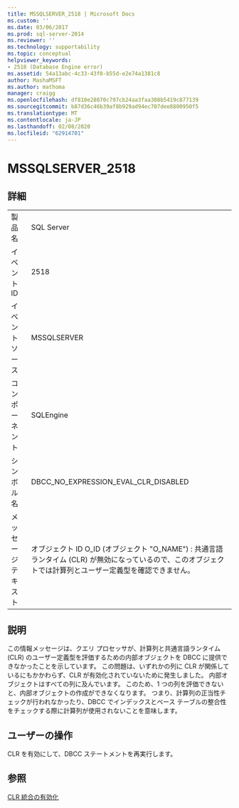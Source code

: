 ```yaml
---
title: MSSQLSERVER_2518 | Microsoft Docs
ms.custom: ''
ms.date: 03/06/2017
ms.prod: sql-server-2014
ms.reviewer: ''
ms.technology: supportability
ms.topic: conceptual
helpviewer_keywords:
- 2518 (Database Engine error)
ms.assetid: 54a13abc-4c33-43f0-b55d-e2e74a1381c8
author: MashaMSFT
ms.author: mathoma
manager: craigg
ms.openlocfilehash: df810e28070c797cb24aa3faa308b5419c877139
ms.sourcegitcommit: b87d36c46b39af8b929ad94ec707dee8800950f5
ms.translationtype: MT
ms.contentlocale: ja-JP
ms.lasthandoff: 02/08/2020
ms.locfileid: "62914701"
---
```

# <a name="mssqlserver_2518"></a>MSSQLSERVER_2518
    
## <a name="details"></a>詳細  
  
|||  
|-|-|  
|製品名|SQL Server|  
|イベント ID|2518|  
|イベント ソース|MSSQLSERVER|  
|コンポーネント|SQLEngine|  
|シンボル名|DBCC_NO_EXPRESSION_EVAL_CLR_DISABLED|  
|メッセージ テキスト|オブジェクト ID O_ID (オブジェクト "O_NAME") : 共通言語ランタイム (CLR) が無効になっているので、このオブジェクトでは計算列とユーザー定義型を確認できません。|  
  
## <a name="explanation"></a>説明  
 この情報メッセージは、クエリ プロセッサが、計算列と共通言語ランタイム (CLR) のユーザー定義型を評価するための内部オブジェクトを DBCC に提供できなかったことを示しています。 この問題は、いずれかの列に CLR が関係しているにもかかわらず、CLR が有効化されていないために発生しました。 内部オブジェクトはすべての列に及んでいます。 このため、1 つの列を評価できないと、内部オブジェクトの作成ができなくなります。 つまり、計算列の正当性チェックが行われなかったり、DBCC でインデックスとベース テーブルの整合性をチェックする際に計算列が使用されないことを意味します。  
  
## <a name="user-action"></a>ユーザーの操作  
 CLR を有効にして、DBCC ステートメントを再実行します。  
  
## <a name="see-also"></a>参照  
 [CLR 統合の有効化](../clr-integration/clr-integration-enabling.md)  
  
  
